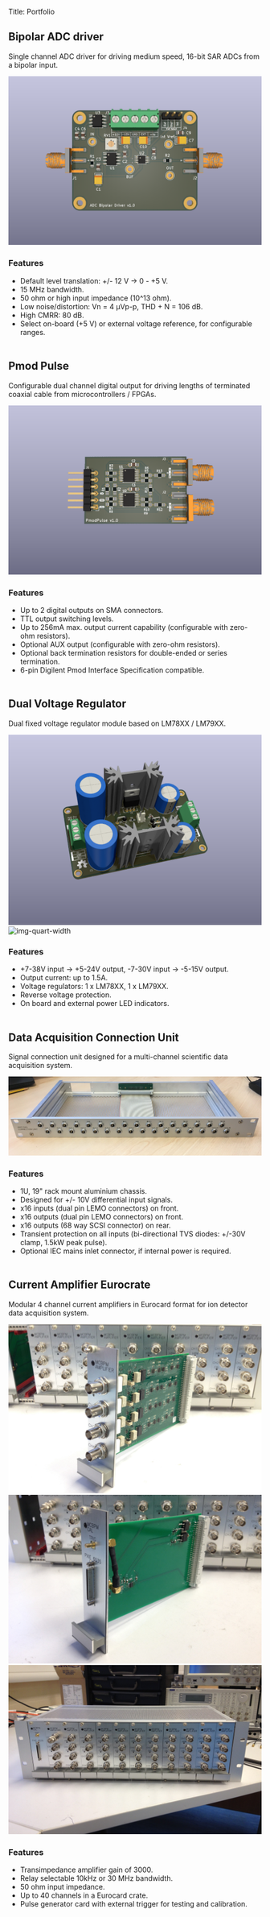 Title: Portfolio

## Bipolar ADC driver

Single channel ADC driver for driving medium speed, 16-bit SAR ADCs from a
bipolar input.

![img-quart-width](../images/portfolio/adc-driver.png)

### Features
* Default level translation: +/- 12 V -> 0 - +5 V.
* 15 MHz bandwidth.
* 50 ohm or high input impedance (10^13 ohm).
* Low noise/distortion: Vn = 4 μVp-p, THD + N = 106 dB.
* High CMRR: 80 dB.
* Select on-board (+5 V) or external voltage reference, for configurable ranges.
<br/><br/>

## Pmod Pulse

Configurable dual channel digital output for driving lengths of terminated
coaxial cable from microcontrollers / FPGAs.

![img-quart-width](../images/portfolio/pmod-pulse.png)

### Features
* Up to 2 digital outputs on SMA connectors.
* TTL output switching levels.
* Up to 256mA max. output current capability (configurable with zero-ohm resistors).
* Optional AUX output (configurable with zero-ohm resistors).
* Optional back termination resistors for double-ended or series termination.
* 6-pin Digilent Pmod Interface Specification compatible.
<br/><br/>

## Dual Voltage Regulator

Dual fixed voltage regulator module based on LM78XX / LM79XX.

![img-quart-width](../images/portfolio/dual-voltage-regulator.png)
![img-quart-width](../images/portfolio/voltage-regulator.png)

### Features
* +7-38V input -> +5-24V output, -7-30V input -> -5-15V output.
* Output current: up to 1.5A.
* Voltage regulators: 1 x LM78XX, 1 x LM79XX.
* Reverse voltage protection.
* On board and external power LED indicators.
<br/><br/>

## Data Acquisition Connection Unit

Signal connection unit designed for a multi-channel scientific data acquisition
system.

![img-half-width](../images/portfolio/daq-connection-unit.jpg)

### Features
* 1U, 19" rack mount aluminium chassis.
* Designed for +/- 10V differential input signals.
* x16 inputs (dual pin LEMO connectors) on front.
* x16 outputs (dual pin LEMO connectors) on front.
* x16 outputs (68 way SCSI connector) on rear.
* Transient protection on all inputs (bi-directional TVS diodes: +/-30V clamp,
1.5kW peak pulse).
* Optional IEC mains inlet connector, if internal power is required.
<br/><br/>

## Current Amplifier Eurocrate

Modular 4 channel current amplifiers in Eurocard format for ion detector data
acquisition system.

![img-quart-width](../images/portfolio/current-amp-eurocard.jpg)
![img-quart-width](../images/portfolio/pulse-gen-eurocard.jpg)
![img-quart-width](../images/portfolio/current-amp-eurocrate.jpg)

### Features
* Transimpedance amplifier gain of 3000.
* Relay selectable 10kHz or 30 MHz bandwidth.
* 50 ohm input impedance.
* Up to 40 channels in a Eurocard crate.
* Pulse generator card with external trigger for testing and calibration.
<br/><br/>

